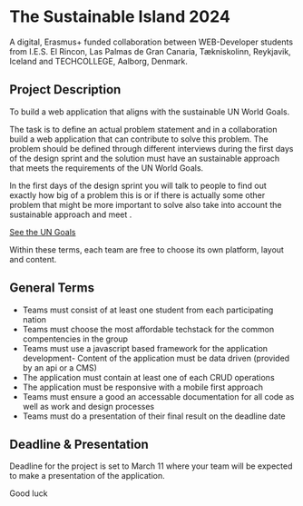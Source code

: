 # The Sustainable Island 2024
 
A digital, Erasmus+ funded collaboration between WEB-Developer students from I.E.S. El Rincon, Las Palmas de Gran Canaria, Tækniskolinn, Reykjavik, Iceland and  TECHCOLLEGE, Aalborg, Denmark.

## Project Description
To build a web application that aligns with the sustainable UN World Goals. 

The task is to define an actual problem statement and in a collaboration build a web application that can contribute to solve this  problem. The problem should be defined through different interviews during the first days of the design sprint and the solution must have an sustainable approach that meets the requirements of the UN World Goals.

In the first days of the design sprint you will talk to people to find out exactly how big of a problem this is or if there is actually some other problem that might be more important to solve also take into account the sustainable approach and meet .

[See the UN Goals](https://sdgs.un.org/goals)
 
Within these terms, each team are free to choose its own platform, layout and content.

## General Terms

- Teams must consist of at least one student from each participating nation
- Teams must choose the most affordable techstack for the common compentencies in the group
- Teams must use a javascript based framework for the application development- Content of the application must be data driven (provided by an api or a CMS)
- The application must contain at least one of each CRUD operations
- The application must be responsive with a mobile first approach
- Teams must ensure a good an accessable documentation for all code as well as work and design processes
- Teams must do a presentation of their final result on the deadline date

## Deadline & Presentation

Deadline for the project is set to March 11 where your team will be expected to make a presentation of the application.
 
Good luck